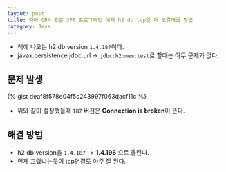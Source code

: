 ```yaml
---
layout: post
title: 자바 ORM 표준 JPA 프로그래밍 예제 h2 db tcp일 때 오류해결 방법
category: Java
---
```


- 책에 나오는 h2 db version `1.4.187`이다.
- javax.persistence.jdbc.url -> `jdbc:h2:mem:test`로 할때는 아무 문제가 없다.

## 문제 발생
{% gist deaf8f578e04f5c243997f063dacf11c %}
- 위와 같이 설정했을때 `187` 버젼은 **Connection is broken**이 뜬다.

## 해결 방법
- h2 db version을 `1.4.187` -> **1.4.196** 으로 올린다.
- 언제 그랬냐는듯이 tcp연결도 아주 잘 된다.